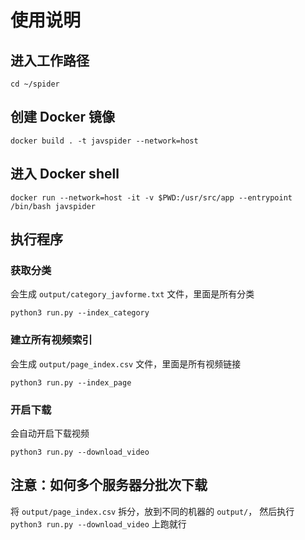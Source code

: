 # 使用说明

## 进入工作路径

```shell
cd ~/spider
```

## 创建 Docker 镜像

```shell
docker build . -t javspider --network=host
```

## 进入 Docker shell

```shell
docker run --network=host -it -v $PWD:/usr/src/app --entrypoint /bin/bash javspider
```

## 执行程序

### 获取分类
会生成 `output/category_javforme.txt` 文件，里面是所有分类
```shell
python3 run.py --index_category
```

### 建立所有视频索引
会生成 `output/page_index.csv` 文件，里面是所有视频链接
```shell
python3 run.py --index_page
```

### 开启下载
会自动开启下载视频
```shell
python3 run.py --download_video
```

## 注意：如何多个服务器分批次下载

将 `output/page_index.csv` 拆分，放到不同的机器的 `output/`， 然后执行 `python3 run.py --download_video` 上跑就行